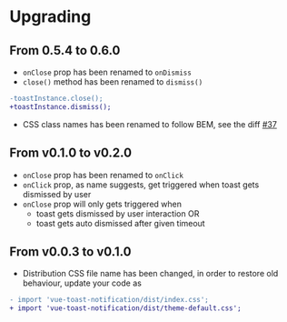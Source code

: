 # Upgrading

## From 0.5.4 to 0.6.0

* `onClose` prop has been renamed to `onDismiss`
* `close()` method has been renamed to `dismiss()`

```diff
-toastInstance.close();
+toastInstance.dismiss();
```

* CSS class names has been renamed to follow BEM, see the
  diff [#37](https://github.com/ankurk91/vue-toast-notification/pull/37)

## From v0.1.0 to v0.2.0

* `onClose` prop has been renamed to `onClick`
* `onClick` prop, as name suggests, get triggered when toast gets dismissed by user
* `onClose` prop will only gets triggered when
    - toast gets dismissed by user interaction OR
    - toast gets auto dismissed after given timeout

## From v0.0.3 to v0.1.0

* Distribution CSS file name has been changed, in order to restore old behaviour, update your code as

```diff
- import 'vue-toast-notification/dist/index.css';
+ import 'vue-toast-notification/dist/theme-default.css';
```
